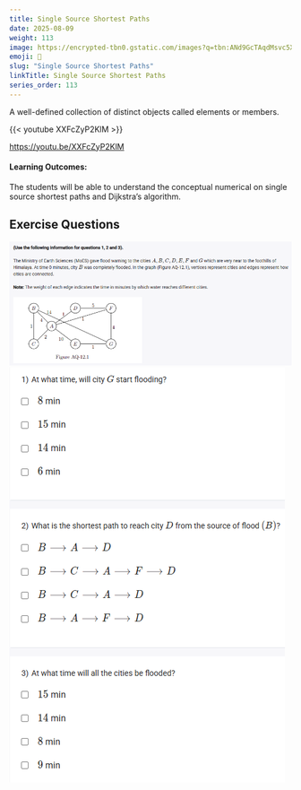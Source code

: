 ```yaml
---
title: Single Source Shortest Paths                         
date: 2025-08-09
weight: 113
image: https://encrypted-tbn0.gstatic.com/images?q=tbn:ANd9GcTAqdMsvc5XhJHtxsl8pmOmOPh0Bt30gAcVtA&s
emoji: 🧮
slug: "Single Source Shortest Paths"
linkTitle: Single Source Shortest Paths   
series_order: 113
---
```


A well-defined collection of distinct objects called elements or members.

{{< youtube XXFcZyP2KlM >}}

https://youtu.be/XXFcZyP2KlM

#### Learning Outcomes:

The students will be able to understand the conceptual numerical on single source shortest paths and Dijkstra’s algorithm.

## Exercise Questions

![alt text](image.png)
![alt text](image-1.png)